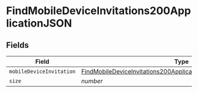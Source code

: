 # FindMobileDeviceInvitations200ApplicationJSON


## Fields

| Field                                                                                                                                                                 | Type                                                                                                                                                                  | Required                                                                                                                                                              | Description                                                                                                                                                           | Example                                                                                                                                                               |
| --------------------------------------------------------------------------------------------------------------------------------------------------------------------- | --------------------------------------------------------------------------------------------------------------------------------------------------------------------- | --------------------------------------------------------------------------------------------------------------------------------------------------------------------- | --------------------------------------------------------------------------------------------------------------------------------------------------------------------- | --------------------------------------------------------------------------------------------------------------------------------------------------------------------- |
| `mobileDeviceInvitation`                                                                                                                                              | [FindMobileDeviceInvitations200ApplicationJSONMobileDeviceInvitation](../../models/operations/findmobiledeviceinvitations200applicationjsonmobiledeviceinvitation.md) | :heavy_minus_sign:                                                                                                                                                    | N/A                                                                                                                                                                   |                                                                                                                                                                       |
| `size`                                                                                                                                                                | *number*                                                                                                                                                              | :heavy_minus_sign:                                                                                                                                                    | N/A                                                                                                                                                                   | 1                                                                                                                                                                     |